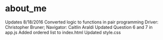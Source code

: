 # about_me

Updates 8/18/2016
    Converted logic to functions in pair programming
      Driver: Christopher Bruner; Navigator: Caitlin Araldi
    Updated Question 6 and 7 in app.js
    Added ordered list to index.html
    Updated style.css

